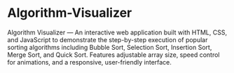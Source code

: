 # Algorithm-Visualizer
Algorithm Visualizer — An interactive web application built with HTML, CSS, and JavaScript to demonstrate the step-by-step execution of popular sorting algorithms including Bubble Sort, Selection Sort, Insertion Sort, Merge Sort, and Quick Sort. Features adjustable array size, speed control for animations, and a responsive, user-friendly interface.
